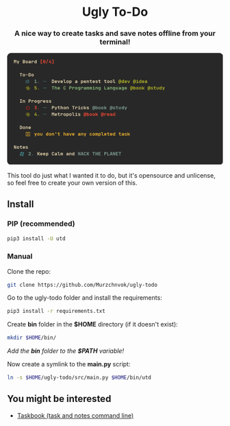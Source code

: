 <h1 align="center">Ugly To-Do</h1>
<h3 align="center">A nice way to create tasks and save notes offline from your terminal!</h3>
<div align="center"><img src="screenshots/utd.png" /></div>

<p>This tool do just what I wanted it to do, but it's opensource and unlicense, so feel free to create your own version of this.</p>

## Install

### PIP (recommended)

```bash
pip3 install -U utd
```

### Manual

Clone the repo:

```bash
git clone https://github.com/Murzchnvok/ugly-todo
```

Go to the ugly-todo folder and install the requirements:

```bash
pip3 install -r requirements.txt
```

Create **bin** folder in the **$HOME** directory (if it doesn't exist):

```bash
mkdir $HOME/bin/
```

_Add the **bin** folder to the **$PATH** variable!_

Now create a symlink to the **main.py** script:

```bash
ln -s $HOME/ugly-todo/src/main.py $HOME/bin/utd
```

## You might be interested

- [Taskbook (task and notes command line)](https://github.com/klaussinani/taskbook)
